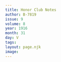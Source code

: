 ```yaml
---
title: Honor Club Notes
author: B-7819
issue: 9
volume: 8
year: 1916
month: 31
day: V
tags:
layout: page.njk
image:
---
```

